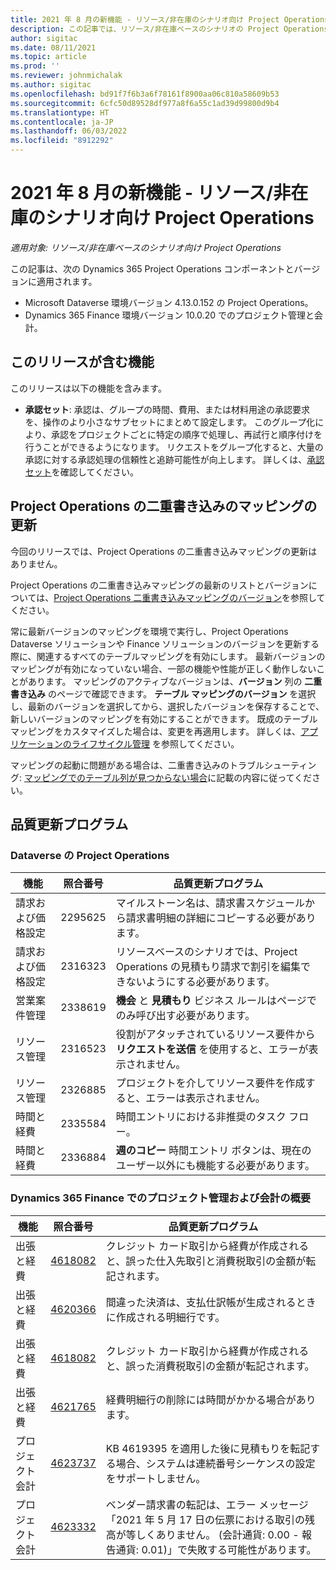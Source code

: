 ```yaml
---
title: 2021 年 8 月の新機能 - リソース/非在庫のシナリオ向け Project Operations
description: この記事では、リソース/非在庫ベースのシナリオの Project Operations の 2021 年 8 月リリースで利用可能な品質更新について説明します。
author: sigitac
ms.date: 08/11/2021
ms.topic: article
ms.prod: ''
ms.reviewer: johnmichalak
ms.author: sigitac
ms.openlocfilehash: bd91f7f6b3a6f78161f8900aa06c810a58609b53
ms.sourcegitcommit: 6cfc50d89528df977a8f6a55c1ad39d99800d9b4
ms.translationtype: HT
ms.contentlocale: ja-JP
ms.lasthandoff: 06/03/2022
ms.locfileid: "8912292"
---
```

# <a name="whats-new-august-2021---project-operations-for-resourcenon-stocked-based-scenarios"></a>2021 年 8 月の新機能 - リソース/非在庫のシナリオ向け Project Operations

*適用対象: リソース/非在庫ベースのシナリオ向け Project Operations*

この記事は、次の Dynamics 365 Project Operations コンポーネントとバージョンに適用されます。

   - Microsoft Dataverse 環境バージョン 4.13.0.152 の Project Operations。
   - Dynamics 365 Finance 環境バージョン 10.0.20 でのプロジェクト管理と会計。

## <a name="features-included-in-this-release"></a>このリリースが含む機能

このリリースは以下の機能を含みます。

- **承認セット**: 承認は、グループの時間、費用、または材料用途の承認要求を、操作のより小さなサブセットにまとめて設定します。 このグループ化により、承認をプロジェクトごとに特定の順序で処理し、再試行と順序付けを行うことができるようになります。 リクエストをグループ化すると、大量の承認に対する承認処理の信頼性と追跡可能性が向上します。 詳しくは、[承認セット](../approvals/approval-sets.md)を確認してください。

## <a name="project-operations-dual-write-maps-updates"></a>Project Operations の二重書き込みのマッピングの更新

今回のリリースでは、Project Operations の二重書き込みマッピングの更新はありません。

Project Operations の二重書き込みマッピングの最新のリストとバージョンについては、[Project Operations 二重書き込みマッピングのバージョン](../environment/resource-dual-write-maps.md)を参照してください。

常に最新バージョンのマッピングを環境で実行し、Project Operations Dataverse ソリューションや Finance ソリューションのバージョンを更新する際に、関連するすべてのテーブルマッピングを有効にします。 最新バージョンのマッピングが有効になっていない場合、一部の機能や性能が正しく動作しないことがあります。 マッピングのアクティブなバージョンは、**バージョン** 列の **二重書き込み** のページで確認できます。 **テーブル マッピングのバージョン** を選択し、最新のバージョンを選択してから、選択したバージョンを保存することで、新しいバージョンのマッピングを有効にすることができます。 既成のテーブル マッピングをカスタマイズした場合は、変更を再適用します。 詳しくは、[アプリケーションのライフサイクル管理](/dynamics365/fin-ops-core/dev-itpro/data-entities/dual-write/app-lifecycle-management) を参照してください。

マッピングの起動に問題がある場合は、二重書き込みのトラブルシューティング: [マッピングでのテーブル列が見つからない場合](/dynamics365/fin-ops-core/dev-itpro/data-entities/dual-write/dual-write-troubleshooting-finops-upgrades#missing-table-columns-issue-on-maps)に記載の内容に従ってください。

## <a name="quality-updates"></a>品質更新プログラム

### <a name="project-operations-on-dataverse"></a>Dataverse の Project Operations

| **機能** | **照合番号** | **品質更新プログラム** |
| --- | --- | --- |
| 請求および価格設定 | 2295625 | マイルストーン名は、請求書スケジュールから請求書明細の詳細にコピーする必要があります。 |
| 請求および価格設定 | 2316323 | リソースベースのシナリオでは、Project Operations の見積もり請求で割引を編集できないようにする必要があります。 |
|  営業案件管理 | 2338619 | **機会** と **見積もり** ビジネス ルールはページでのみ呼び出す必要があります。 |
| リソース管理 | 2316523 | 役割がアタッチされているリソース要件から **リクエストを送信** を使用すると、エラーが表示されません。 |
| リソース管理 | 2326885 | プロジェクトを介してリソース要件を作成すると、エラーは表示されません。 |
| 時間と経費 | 2335584 | 時間エントリにおける非推奨のタスク フロー。 |
| 時間と経費 | 2336884 | **週のコピー** 時間エントリ ボタンは、現在のユーザー以外にも機能する必要があります。 |


### <a name="project-management-and-accounting-on-dynamics-365-finance"></a>Dynamics 365 Finance でのプロジェクト管理および会計の概要

| 機能 | 照合番号 | 品質更新プログラム |
| --- | --- | --- |
| 出張と経費 | [4618082](https://fix.lcs.dynamics.com/Issue/Details?kb=4618082&amp;bugId=583101&amp;dbType=3&amp;qc=9c85ac8ca1e5e9cd07fac9e9aa2cb0914724e28b86ad3339dacf7741f554c605) | クレジット カード取引から経費が作成されると、誤った仕入先取引と消費税取引の金額が転記されます。 |
| 出張と経費 | [4620366](https://fix.lcs.dynamics.com/Issue/Details?kb=4620366&amp;bugId=579485&amp;dbType=3&amp;qc=e864789bd95505ea624c537d585bf113c2de60b97c88439d44693dbd85aa8e92) | 間違った決済は、支払仕訳帳が生成されるときに作成される明細行です。 |
| 出張と経費 | [4618082](https://fix.lcs.dynamics.com/Issue/Details?kb=4618082&amp;bugId=583101&amp;dbType=3&amp;qc=9c85ac8ca1e5e9cd07fac9e9aa2cb0914724e28b86ad3339dacf7741f554c605) | クレジット カード取引から経費が作成されると、誤った消費税取引の金額が転記されます。 |
| 出張と経費 | [4621765](https://fix.lcs.dynamics.com/Issue/Details?kb=4621765&amp;bugId=587306&amp;dbType=3&amp;qc=6fbfad0123d4e95eaf8d5a5a2f6c354577c991b7905c852ab02d1f94e728a876) | 経費明細行の削除には時間がかかる場合があります。 |
| プロジェクト会計 | [4623737](https://fix.lcs.dynamics.com/Issue/Details?kb=4623737&amp;bugId=598109&amp;dbType=3&amp;qc=4101fc5865201e21815299f2ff11ae46d5d5370510868df86c25ee09a8ca1a0c) | KB 4619395 を適用した後に見積もりを転記する場合、システムは連続番号シーケンスの設定をサポートしません。 |
| プロジェクト会計 | [4623332](https://fix.lcs.dynamics.com/Issue/Details?kb=4623332&amp;bugId=586034&amp;dbType=3&amp;qc=2f64bb1977c4a9c9dd2ce9de7e72230b86eca14b6295c5bbfb614ea97ad81caf) | ベンダー請求書の転記は、エラー メッセージ「2021 年 5 月 17 日の伝票における取引の残高が等しくありません。 (会計通貨: 0.00 - 報告通貨: 0.01)」で失敗する可能性があります。 |
